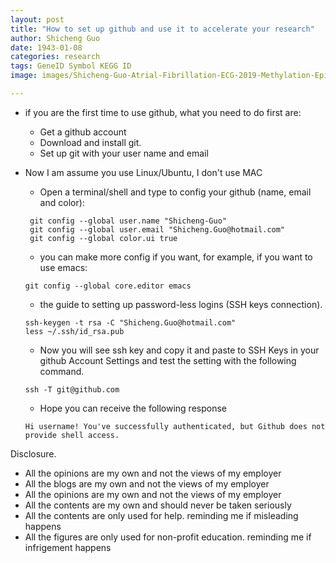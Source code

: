 ```yaml
---
layout: post
title: "How to set up github and use it to accelerate your research"
author: Shicheng Guo
date: 1943-01-08
categories: research
tags: GeneID Symbol KEGG ID
image: images/Shicheng-Guo-Atrial-Fibrillation-ECG-2019-Methylation-Epigenetics.png	

---
```


* if you are the first time to use github, what you need to do first are: 
  * Get a github account
  * Download and install git.
  * Set up git with your user name and email
  
* Now I am assume you use Linux/Ubuntu, I don't use MAC
  * Open a terminal/shell and type to config your github (name, email and color):
  ```
   git config --global user.name "Shicheng-Guo"
   git config --global user.email "Shicheng.Guo@hotmail.com"
   git config --global color.ui true
  ```
  * you can make more config if you want, for example, if you want to use emacs:
  ```
  git config --global core.editor emacs
  ```
  * the guide to setting up password-less logins (SSH keys connection). 
  ```
  ssh-keygen -t rsa -C "Shicheng.Guo@hotmail.com"
  less ~/.ssh/id_rsa.pub
  ```
  * Now you will see ssh key and copy it and paste to SSH Keys in your github Account Settings and test the setting with the following command. 
  ```
  ssh -T git@github.com
  ```
  * Hope you can receive the following response
  ```
  Hi username! You've successfully authenticated, but Github does not provide shell access.
  ```

Disclosure.
* All the opinions are my own and not the views of my employer
* All the blogs are my own and not the views of my employer
* All the opinions are my own and not the views of my employer
* All the contents are my own and should never be taken seriously
* All the contents are only used for help. reminding me if misleading happens
* All the figures are only used for non-profit education. reminding me if infrigement happens


